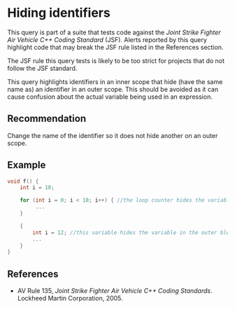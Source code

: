 # Hiding identifiers
This query is part of a suite that tests code against the *Joint Strike Fighter Air Vehicle C++ Coding Standard* (JSF). Alerts reported by this query highlight code that may break the JSF rule listed in the References section.

The JSF rule this query tests is likely to be too strict for projects that do not follow the JSF standard.

This query highlights identifiers in an inner scope that hide (have the same name as) an identifier in an outer scope. This should be avoided as it can cause confusion about the actual variable being used in an expression.


## Recommendation
Change the name of the identifier so it does not hide another on an outer scope.


## Example

```cpp
void f() {
	int i = 10;

	for (int i = 0; i < 10; i++) { //the loop counter hides the variable
		 ...
	}

	{
		int i = 12; //this variable hides the variable in the outer block
		...
	}
}

```

## References
* AV Rule 135, *Joint Strike Fighter Air Vehicle C++ Coding Standards*. Lockheed Martin Corporation, 2005.
